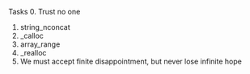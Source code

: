 Tasks
0. Trust no one
1. string_nconcat
2. _calloc
3. array_range
4. _realloc
5. We must accept finite disappointment, but never lose infinite hope
